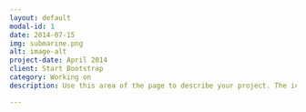 ```yaml
---
layout: default
modal-id: 1
date: 2014-07-15
img: submarine.png
alt: image-alt
project-date: April 2014
client: Start Bootstrap
category: Working on
description: Use this area of the page to describe your project. The icon above is part of a free icon set by <a href="https://sellfy.com/p/8Q9P/jV3VZ/">Flat Icons</a>. On their website, you can download their free set with 16 icons, or you can purchase the entire set with 146 icons for only $12!

---
```

